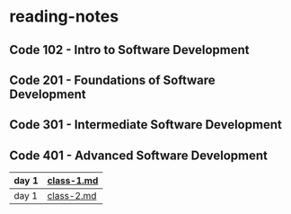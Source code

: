 # reading-notes

## Code 102 - Intro to Software Development

## Code 201 - Foundations of Software Development
## Code 301 - Intermediate Software Development
## Code 401 - Advanced Software Development

|day 1|[class-1.md](class-01.md)|
|----|------|
|day 1|[class-2.md](class-02.md)|